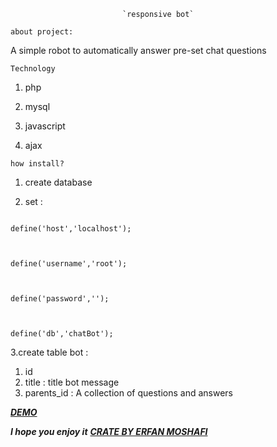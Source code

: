                              `responsive bot`

`about project:`

A simple robot to automatically answer pre-set chat questions

`Technology`

  

  

1. php

2. mysql

3. javascript

4. ajax

`how install?`

1. create database

2. set :

```````

define('host','localhost');

  

define('username','root');

  

define('password','');

  

define('db','chatBot');

```````
3.create table bot :

 1. id 
 2. title : title bot message 
 3. parents_id : A collection of questions and answers

**[*DEMO*](https://responsive-bot.erfanmoshafi.com)**

  

***I hope you enjoy it***
**[*CRATE BY ERFAN MOSHAFI*](https://erfanmoshafi.com)**